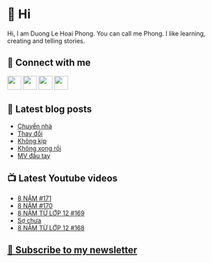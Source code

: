 # 👋 Hi

Hi, I am Duong Le Hoai Phong. You can call me Phong. I like learning, creating and telling stories.

## 🔗 Connect with me
[<img height="32" width="32" src="https://cdn.jsdelivr.net/npm/simple-icons@v3/icons/youtube.svg" />](https://www.youtube.com/channel/UCXykqt3V2-9bYXKWZRcH0rA)
[<img height="32" width="32" src="https://cdn.jsdelivr.net/npm/simple-icons@v3/icons/instagram.svg" />](https://www.instagram.com/dlhoaiphong)
[<img height="32" width="32" src="https://cdn.jsdelivr.net/npm/simple-icons@v3/icons/facebook.svg" />](https://www.facebook.com/dlhoaiphong)
[<img height="32" width="32" src="https://cdn.jsdelivr.net/npm/simple-icons@v3/icons/linkedin.svg" />](https://www.linkedin.com/in/dlhoaiphong)

## 📝 Latest blog posts

<!-- BLOG-POST-LIST:START -->
- [Chuyển nhà](https://phongduong.dev/blog/2021/09/chuyen-nha/)
- [Thay đổi](https://phongduong.dev/blog/2021/09/thay-doi/)
- [Không kịp](https://phongduong.dev/blog/2021/09/khong-kip/)
- [Không xong rồi](https://phongduong.dev/blog/2021/09/khong-xong-roi/)
- [MV đầu tay](https://phongduong.dev/blog/2021/09/mv-dau-tay/)
<!-- BLOG-POST-LIST:END -->

## 📺 Latest Youtube videos

<!-- YOUTUBE-VIDEO-LIST:START -->
- [8 NĂM #171](https://www.youtube.com/watch?v=t0VTIGJe6r4)
- [8 NĂM #170](https://www.youtube.com/watch?v=VBgBZC1I0cU)
- [8 NĂM TỪ LỚP 12 #169](https://www.youtube.com/watch?v=oG0d1BEk-W4)
- [Sợ chưa](https://www.youtube.com/watch?v=2BdhIjLETLw)
- [8 NĂM TỪ LỚP 12 #168](https://www.youtube.com/watch?v=wrbbDMLS1vY)
<!-- YOUTUBE-VIDEO-LIST:END -->

## [💌 Subscribe to my newsletter](https://phongever.substack.com/)

